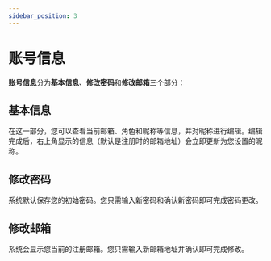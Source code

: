 ```yaml
---
sidebar_position: 3
---
```


# 账号信息

**账号信息**分为**基本信息**、**修改密码**和**修改邮箱**三个部分：

## 基本信息

在这一部分，您可以查看当前邮箱、角色和昵称等信息，并对昵称进行编辑。编辑完成后，右上角显示的信息（默认是注册时的邮箱地址）会立即更新为您设置的昵称。

## 修改密码

系统默认保存您的初始密码。您只需输入新密码和确认新密码即可完成密码更改。

## 修改邮箱

系统会显示您当前的注册邮箱。您只需输入新邮箱地址并确认即可完成修改。
